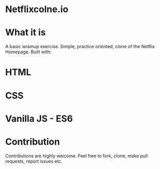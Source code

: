 # Netflixcolne.io
# What it is
A basic wramup exercise. Simple, practice oriented, clone of the Netflix Homepage. Built with:
# HTML
# CSS
# Vanilla JS - ES6
# Contribution
Contributions are highly weicome. Feel free to fork, clone, make pull requests, report issues etc.
